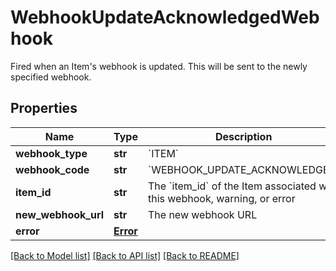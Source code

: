 # WebhookUpdateAcknowledgedWebhook

Fired when an Item's webhook is updated. This will be sent to the newly specified webhook.
## Properties
Name | Type | Description | Notes
------------ | ------------- | ------------- | -------------
**webhook_type** | **str** | &#x60;ITEM&#x60; | 
**webhook_code** | **str** | &#x60;WEBHOOK_UPDATE_ACKNOWLEDGED&#x60; | 
**item_id** | **str** | The &#x60;item_id&#x60; of the Item associated with this webhook, warning, or error | 
**new_webhook_url** | **str** | The new webhook URL | 
**error** | [**Error**](Error.md) |  | [optional] 

[[Back to Model list]](../README.md#documentation-for-models) [[Back to API list]](../README.md#documentation-for-api-endpoints) [[Back to README]](../README.md)


